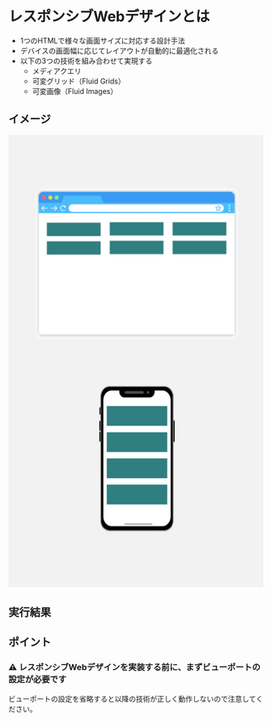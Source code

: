 # レスポンシブWebデザインとは

+ 1つのHTMLで様々な画面サイズに対応する設計手法
+ デバイスの画面幅に応じてレイアウトが自動的に最適化される
+ 以下の3つの技術を組み合わせて実現する
  + メディアクエリ
  + 可変グリッド（Fluid Grids）
  + 可変画像（Fluid Images）

## イメージ

![](https://raw.githubusercontent.com/murayama333/md2slide/refs/heads/main/md/css/part8/img/01.png)

## 実行結果

## ポイント

### ⚠️ レスポンシブWebデザインを実装する前に、まずビューポートの設定が必要です

ビューポートの設定を省略すると以降の技術が正しく動作しないので注意してください。
